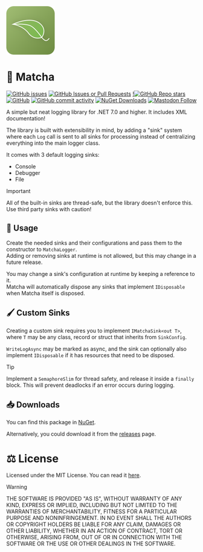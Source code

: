 <img src="/Branding/matcha.png" width="128" height="128"/>

# :tea: Matcha

[![GitHub issues](https://img.shields.io/github/issues/analogfeelings/matcha?label=Issues&style=flat-square)](https://github.com/AnalogFeelings/Matcha/issues)
[![GitHub Issues or Pull Requests](https://img.shields.io/github/issues-pr/analogfeelings/matcha?style=flat-square&label=Pull%20Requests)](https://github.com/AnalogFeelings/Matcha/pulls)
[!![GitHub Repo stars](https://img.shields.io/github/stars/analogfeelings/matcha?label=Stargazers&style=flat-square)](https://github.com/AnalogFeelings/Matcha/stargazers)
[![GitHub](https://img.shields.io/github/license/analogfeelings/matcha?label=License&style=flat-square)](https://github.com/AnalogFeelings/Matcha/blob/neo/LICENSE.txt)
[![GitHub commit activity](https://img.shields.io/github/commit-activity/w/analogfeelings/matcha?label=Commit%20Activity&style=flat-square)](https://github.com/AnalogFeelings/Matcha/graphs/commit-activity)
[![NuGet Downloads](https://img.shields.io/nuget/dt/AnalogFeelings.Matcha?logo=nuget&label=NuGet&color=004880&style=flat-square)](https://www.nuget.org/packages/AnalogFeelings.Matcha/)
[![Mastodon Follow](https://img.shields.io/mastodon/follow/109309123442839534?domain=https%3A%2F%2Ftech.lgbt%2F&style=flat-square&logo=mastodon&logoColor=white&label=Follow%20Me!&color=6364ff)](https://tech.lgbt/@analog_feelings)

A simple but neat logging library for .NET 7.0 and higher. It includes XML documentation!

The library is built with extensibility in mind, by adding a "sink" system where each `Log` call is sent to all sinks for processing instead of centralizing
everything into the main logger class.

It comes with 3 default logging sinks:
- Console
- Debugger
- File

> [!IMPORTANT]
> All of the built-in sinks are thread-safe, but the library doesn't enforce this. Use third party sinks with caution!

## :thinking: Usage
Create the needed sinks and their configurations and pass them to the constructor to `MatchaLogger`.  
Adding or removing sinks at runtime is not allowed, but this may change in a future release.

You may change a sink's configuration at runtime by keeping a reference to it.  
Matcha will automatically dispose any sinks that implement `IDisposable` when Matcha itself is disposed.

## :paintbrush: Custom Sinks
Creating a custom sink requires you to implement `IMatchaSink<out T>`, where `T` may be any
class, record or struct that inherits from `SinkConfig`.

`WriteLogAsync` may be marked as async, and the sink can optionally also implement `IDisposable` if it
has resources that need to be disposed.

> [!TIP]
> Implement a `SemaphoreSlim` for thread safety, and release it inside a `finally` block.
> This will prevent deadlocks if an error occurs during logging.

## :inbox_tray: Downloads
You can find this package in [NuGet](https://www.nuget.org/packages/MatchaLogger/).

Alternatively, you could download it from the [releases](https://github.com/AnalogFeelings/Matcha/releases/latest) page.

# :balance_scale: License
Licensed under the MIT License. You can read it [here](LICENSE.txt).

> [!WARNING]  
> THE SOFTWARE IS PROVIDED "AS IS", WITHOUT WARRANTY OF ANY KIND, EXPRESS OR
IMPLIED, INCLUDING BUT NOT LIMITED TO THE WARRANTIES OF MERCHANTABILITY,
FITNESS FOR A PARTICULAR PURPOSE AND NONINFRINGEMENT. IN NO EVENT SHALL THE
AUTHORS OR COPYRIGHT HOLDERS BE LIABLE FOR ANY CLAIM, DAMAGES OR OTHER
LIABILITY, WHETHER IN AN ACTION OF CONTRACT, TORT OR OTHERWISE, ARISING FROM,
OUT OF OR IN CONNECTION WITH THE SOFTWARE OR THE USE OR OTHER DEALINGS IN THE
SOFTWARE.
